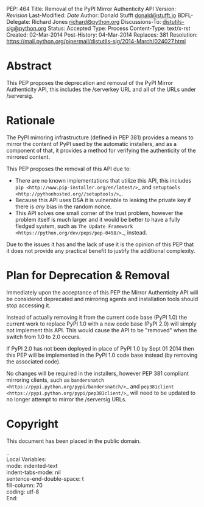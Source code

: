 PEP: 464
Title: Removal of the PyPI Mirror Authenticity API
Version: $Revision$
Last-Modified: $Date$
Author: Donald Stufft <donald@stufft.io>
BDFL-Delegate: Richard Jones <richard@python.org>
Discussions-To: distutils-sig@python.org
Status: Accepted
Type: Process
Content-Type: text/x-rst
Created: 02-Mar-2014
Post-History: 04-Mar-2014
Replaces: 381
Resolution: https://mail.python.org/pipermail/distutils-sig/2014-March/024027.html


Abstract
========

This PEP proposes the deprecation and removal of the PyPI Mirror Authenticity
API, this includes the /serverkey URL and all of the URLs under /serversig.


Rationale
=========

The PyPI mirroring infrastructure (defined in PEP 381) provides a means to
mirror the content of PyPI used by the automatic installers, and as a component
of that, it provides a method for verifying the authenticity of the mirrored
content.

This PEP proposes the removal of this API due to:

* There are no known implementations that utilize this API, this includes
  `pip <http://www.pip-installer.org/en/latest/>`_ and
  `setuptools <http://pythonhosted.org//setuptools/>`_.
* Because this API uses DSA it is vulnerable to leaking the private key if
  there is *any* bias in the random nonce.
* This API solves one small corner of the trust problem, however the problem
  itself is much larger and it would be better to have a fully fledged system,
  such as `The Update Framework <https://python.org/dev/peps/pep-0458/>`_,
  instead.

Due to the issues it has and the lack of use it is the opinion of this PEP
that it does not provide any practical benefit to justify the additional
complexity.


Plan for Deprecation & Removal
==============================

Immediately upon the acceptance of this PEP the Mirror Authenticity API will
be considered deprecated and mirroring agents and installation tools should
stop accessing it.

Instead of actually removing it from the current code base (PyPI 1.0) the
current work to replace PyPI 1.0 with a new code base (PyPI 2.0) will simply
not implement this API. This would cause the API to be "removed" when the
switch from 1.0 to 2.0 occurs.

If PyPI 2.0 has not been deployed in place of PyPI 1.0 by Sept 01 2014 then
this PEP will be implemented in the PyPI 1.0 code base instead (by removing
the associated code).

No changes will be required in the installers, however PEP 381 compliant
mirroring clients, such as
`bandersnatch <https://pypi.python.org/pypi/bandersnatch/>`_ and
`pep381client <https://pypi.python.org/pypi/pep381client/>`_ will need to be
updated to no longer attempt to mirror the /serversig URLs.


Copyright
=========

This document has been placed in the public domain.



..  
   Local Variables:  
   mode: indented-text  
   indent-tabs-mode: nil  
   sentence-end-double-space: t  
   fill-column: 70  
   coding: utf-8  
   End:  
